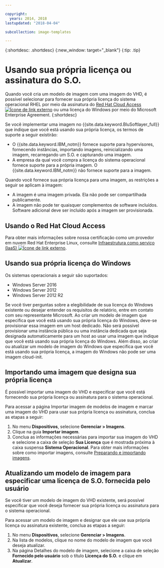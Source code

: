 ```yaml
---

copyright:
  years: 2014, 2018
lastupdated: "2018-04-04"

subcollection: image-templates

---
```


{:shortdesc: .shortdesc}
{:new_window: target="_blank"}
{:tip: .tip}


# Usando sua própria licença ou assinatura do S.O.

Quando você cria um modelo de imagem com uma imagem do VHD, é possível selecionar para fornecer sua própria licença do sistema operacional RHEL por meio da assinatura do [Red Hat Cloud Access ![Ícone de link externo](../../icons/launch-glyph.svg "Ícone de link externo")](https://www.redhat.com/en/technologies/cloud-computing/cloud-access) ou uma licença do Windows por meio do Microsoft Enterprise Agreement.
{:shortdesc}

Se você implementar uma imagem no {{site.data.keyword.BluSoftlayer_full}} que indique que você está usando sua própria licença, os termos de suporte a seguir existirão:
* O {{site.data.keyword.IBM_notm}} fornece suporte para hypervisores, fornecendo instâncias, importando imagens, reinicializando uma imagem, recarregando um S.O. e capturando uma imagem.
* A empresa da qual você compra a licença do sistema operacional fornece suporte para a própria imagem. O {{site.data.keyword.IBM_notm}} não fornece suporte para a imagem.

Quando você fornece sua própria licença para uma imagem, as restrições a seguir se aplicam à imagem:
* A imagem é uma imagem privada. Ela não pode ser compartilhada publicamente.
* A imagem não pode ter quaisquer complementos de software incluídos. Software adicional deve ser incluído após a imagem ser provisionada.

## Usando o Red Hat Cloud Access
Para obter mais informações sobre nossa certificação como um provedor em nuvem Red Hat Enterprise Linux, consulte [Infraestrutura como serviço (IaaS) ![Ícone de link externo](../../icons/launch-glyph.svg "Ícone de link externo")](https://access.redhat.com/ecosystem/cloud-provider/2262101).

## Usando sua própria licença do Windows
Os sistemas operacionais a seguir são suportados:
* Windows Server 2016
* Windows Server 2012
* Windows Server 2012 R2

Se você tiver perguntas sobre a elegibilidade de sua licença do Windows existente ou desejar entender os requisitos de relatório, entre em contato com seu representante Microsoft. Ao criar um modelo de imagem que especifica que você está usando sua própria licença do Windows, deve-se provisionar essa imagem em um host dedicado. Não será possível provisionar uma instância pública ou uma instância dedicada que seja designada automaticamente para um host ao usar uma imagem que indique que você está usando sua própria licença do Windows. Além disso, ao criar ou atualizar um modelo de imagem do Windows que especifica que você está usando sua própria licença, a imagem do Windows não pode ser uma imagem cloud-init.

## Importando uma imagem que designa sua própria licença

É possível importar uma imagem do VHD e especificar que você está fornecendo sua própria licença ou assinatura para o sistema operacional.

Para acessar a página Importar imagem de modelos de imagem e marcar uma imagem do VHD para usar sua própria licença ou assinatura, conclua as etapas a seguir:
1. No menu **Dispositivos**, selecione **Gerenciar > Imagens**.
2. Clique na guia **Importar imagem**.
3. Conclua as informações necessárias para importar sua imagem do VHD e selecione a caixa de seleção **Sua Licença** que é mostrada próxima à
caixa suspensa **Sistema Operacional**. Para obter mais informações sobre como importar imagens, consulte [Preparando e importando imagens](/docs/infrastructure/image-templates?topic=image-templates-preparing-and-importing-images).

## Atualizando um modelo de imagem para especificar uma licença de S.O. fornecida pelo usuário

Se você tiver um modelo de imagem do VHD existente, será possível especificar que você deseja fornecer sua própria licença ou assinatura para o sistema operacional.

Para acessar um modelo de imagem e designar que ele use sua própria licença ou assinatura existente, conclua as etapas a seguir:
1. No menu **Dispositivos**, selecione **Gerenciar > Imagens**.
2. Na lista de modelos, clique no nome do modelo de imagem que você deseja atualizar.
3. Na página Detalhes do modelo de imagem, selecione a caixa de seleção **Fornecido pelo usuário** sob o título **Licença do S.O.** e clique em **Atualizar**.
